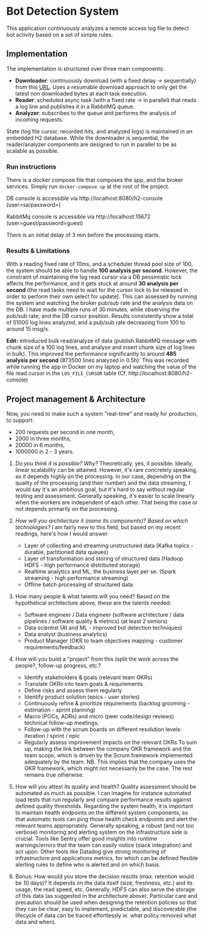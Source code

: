 # Bot Detection System
This application continuously analyzes a remote access log file to detect bot activity based on a set of simple rules.


## Implementation
The implementation is structured over three main components:
* **Downloader**: continuously download (with a fixed delay -> sequentially) from this [URL](http://www.almhuette-raith.at/apache-log/access.log). Uses a resumable download approach to only get the latest non downloaded bytes at each task execution.
* **Reader**: scheduled async task (with a fixed rate -> in parallel) that reads a log line and publishes it in a RabbitMQ queue.
* **Analyzer**: subscribes to the queue and performs the analysis of incoming requests.

State (log file cursor, recorded hits, and analyzed logs) is maintained in an embedded H2 database.
While the downloader is sequential, the reader/analyzer components are designed to run in parallel to be as scalable as possible. 

### Run instructions
There is a docker compose file that composes the app, and the broker services. Simply run `docker-compose up` at the root of the project.

DB console is accessible via http://localhost:8080/h2-console (user=sa/password=)

RabbitMq console is accessible via http://localhost:15672 (user=guest/password=guest)

There is an initial delay of 3 min before the processing starts.

### Results & Limitations
With a reading fixed rate of 10ms, and a scheduler thread pool size of 100, the system should be able to handle **100 analysis per second**.
However, the constraint of maintaining the log read cursor via a DB pessimistic lock affects the performance, and it gets stuck at around **30 analysis per second**
(the read tasks need to wait for the cursor lock to be released in order to perform their own select for update).
This can assessed by running the system and watching the broker pub/sub rate and the analysis data on the DB.
I have made multiple runs of 30 minutes, while observing the pub/sub rate, and the DB cursor position. 
Results consistently show a total of 51000 log lines analyzed, and a pub/sub rate decreasing from 100 to around 15 msg/s.

**Edit:** Introduced bulk read/analyze of data (publish RabbitMQ message with chunk size of a 100 log lines, and analyse and insert chunk size of log lines in bulk).
This improved the performance significantly to around **485 analysis per second** (873500 lines analyzed in 0.5h).
This was recorded while running the app in Docker on my laptop and watching the value of the file read cursor in the `LOG_FILE_CURSOR` table (Cf. http://localhost:8080/h2-console)
 
 
## Project management & Architecture
Now, you need to make such a system "real-time" and ready for production, to support:
* 200 requests per second in one month,
* 2000 in three months,
* 20000 in 6 months,
* 1000000 in 2 - 3 years.

1. _Do you think it is possible? Why?_
Theoretically, yes, it possible. Ideally, linear scalability can be attained. However, it's rare concretely speaking, as it depends highly on the processing.
In our case, depending on the quality of the processing (and their number) and the data streaming, I would say it's an ambitious goal, but it's hard to say without regular testing and assessment.
Generally speaking, it's easier to scale linearly when the workers are independent of each other. That being the case or not depends primarily on the processing.

2. _How will you architecture it (name its components)? Based on which technologies?_
I am fairly new to this field, but based on my recent readings, here's how I would answer:
    - Layer of collecting and streaming unstructured data (Kafka topics - durable, partitioned data queues)
    - Layer of transformation and storing of structured data (Hadoop HDFS - high performance distributed storage)
    - Realtime analytics and ML, the business layer per se. (Spark streaming - high performance streaming)
    - Offline batch processing of structured data

3. How many people & what talents will you need?
Based on the hypothetical architecture above, these are the talents needed:
    - Software engineer / Data engineer (software architecture / data pipelines / software quality & metrics) (at least 2 seniors)
    - Data scientist (AI and ML - improved bot detection techniques)
    - Data analyst (business analytics)
    - Product Manager (OKR to team objectives mapping - customer requirements/feedback)

4. How will you build a "project" from this (split the work across the people?, follow-up progress, etc.?
    - Identify stakeholders & goals (relevant team OKRs)
    - Translate OKRs into team goals & requirements 
    - Define risks and assess them regularly
    - Identify product solution (epics - user stories)
    - Continuously refine & prioritize requirements (backlog grooming - estimation - sprint planning)
    - Macro (POCs, ADRs) and micro (peer code/design reviews) technical follow-up meetings.
    - Follow-up with the scrum boards on different resolution levels: iteration / sprint / epic
    - Regularly assess improvement impacts on the relevant OKRs
To sum up, making the link between the company OKR framework and the team scope, which is driven by the Scrum framework implemented adequately by the team.
NB. This implies that the company uses the OKR framework, which might not necessarily be the case. The rest remains true otherwise. 

5. How will you attest its quality and health?
Quality assessment should be automated as much as possible. I can imagine for instance automated load tests that run regularly and compare performance results against defined quality thresholds.
Regarding the system health, it is important to maintain health endpoints on the different system components, so that automatic tools can ping those health check endpoints and alert the relevant teams appropriately.
Generally speaking, a robust (and not too verbose) monitoring and alerting system on the infrastructure side is crucial.
Tools like Sentry offer good insights into runtime warnings/errors that the team can easily notice (slack integration) and act upon.
Other tools like Datadog give strong monitoring of infrastructure and applications metrics, for which can be defined flexible alerting rules to define who is alerted and on which basis.

6. Bonus: How would you store the decision results (max. retention would be 10 days)?
It depends on the data itself (size, freshness, etc.) and its usage, the read speed, etc.
Generally, HDFS can also serve the storage of this data (as suggested in the architecture above).
Particular care and precaution should be used when designing the retention policies so that they can be clear, 
easy to implement, predictable, and discoverable 
(the lifecycle of data can be traced effortlessly ie. what policy removed what data and when).
